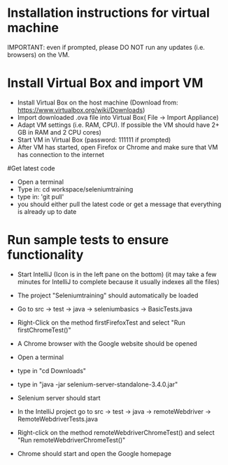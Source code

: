 # Installation instructions for virtual machine 

IMPORTANT: even if prompted, please DO NOT run any updates (i.e. browsers) on the VM. 

# Install Virtual Box and import VM 
-  Install Virtual Box on the host machine (Download from: https://www.virtualbox.org/wiki/Downloads) 
-  Import downloaded .ova file into Virtual Box( File -> Import Appliance)
-  Adapt VM settings (i.e. RAM, CPU). If possible the VM should have 2+ GB in RAM and 2 CPU cores) 
-  Start VM in Virtual Box (password: 111111 if prompted)
-  After VM has started, open Firefox or Chrome and make sure that VM has connection to the internet 


#Get latest code
- Open a terminal 
- Type in: cd workspace/seleniumtraining
- type in: 'git pull'
- you should either pull the latest code or get a message that everything is already up to date 


# Run sample tests to ensure functionality 
-  Start IntelliJ (Icon is in the left pane on the bottom) (it may take a few minutes for IntelliJ to complete because it usually indexes all the files) 
-  The project "Seleniumtraining" should automatically be loaded 
-  Go to src -> test -> java -> seleniumbasics -> BasicTests.java 
-  Right-Click on the method firstFirefoxTest and select "Run firstChromeTest()"
-  A Chrome browser with the Google website should be opened

-  Open a terminal 
-  type in "cd Downloads"
-  type in "java -jar selenium-server-standalone-3.4.0.jar"
-  Selenium server should start 
-  In the IntelliJ project go to src -> test -> java -> remoteWebdriver -> RemoteWebdriverTests.java
-  Right-click on the method remoteWebdriverChromeTest() and select "Run remoteWebdriverChromeTest()"
-  Chrome should start and open the Google homepage

  


